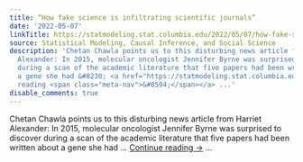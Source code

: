 ```yaml
---
title: “How fake science is infiltrating scientific journals”
date: '2022-05-07'
linkTitle: https://statmodeling.stat.columbia.edu/2022/05/07/how-fake-science-is-infiltrating-scientific-journals/
source: Statistical Modeling, Causal Inference, and Social Science
description: 'Chetan Chawla points us to this disturbing news article from Harriet
  Alexander: In 2015, molecular oncologist Jennifer Byrne was surprised to discover
  during a scan of the academic literature that five papers had been written about
  a gene she had &#8230; <a href="https://statmodeling.stat.columbia.edu/2022/05/07/how-fake-science-is-infiltrating-scientific-journals/">Continue
  reading <span class="meta-nav">&#8594;</span></a> ...'
disable_comments: true
---
```

Chetan Chawla points us to this disturbing news article from Harriet Alexander: In 2015, molecular oncologist Jennifer Byrne was surprised to discover during a scan of the academic literature that five papers had been written about a gene she had &#8230; <a href="https://statmodeling.stat.columbia.edu/2022/05/07/how-fake-science-is-infiltrating-scientific-journals/">Continue reading <span class="meta-nav">&#8594;</span></a> ...